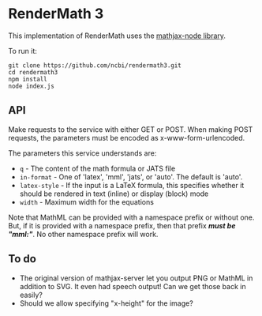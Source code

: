 # RenderMath 3

This implementation of RenderMath uses the [mathjax-node
library](https://github.com/mathjax/mathjax-node).



To run it:

```
git clone https://github.com/ncbi/rendermath3.git
cd rendermath3
npm install
node index.js
```

## API

Make requests to the service with either GET or POST. When making POST
requests, the parameters must be encoded as x-www-form-urlencoded.

The parameters this service understands are:

* `q` - The content of the math formula or JATS file
* `in-format` - One of 'latex', 'mml', 'jats', or 'auto'. The default is
  'auto'.
* `latex-style` - If the input is a LaTeX formula, this specifies whether
  it should be rendered in text (inline) or display (block) mode
* `width` - Maximum width for the equations

Note that MathML can be provided with a namespace prefix or without one.
But, if it is provided with a namespace prefix, then that prefix
***must be "mml:"***. No other namespace prefix will work.


## To do

* The original version of mathjax-server let you output PNG or MathML in
  addition to SVG. It even had speech output! Can we get those back in
  easily?
* Should we allow specifying "x-height" for the image?
